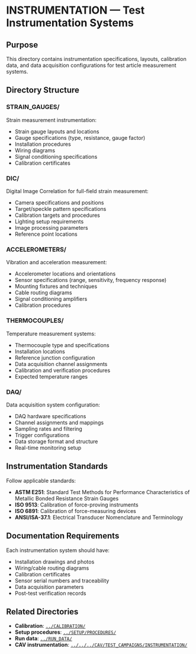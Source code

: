 # INSTRUMENTATION — Test Instrumentation Systems

## Purpose

This directory contains instrumentation specifications, layouts, calibration data, and data acquisition configurations for test article measurement systems.

## Directory Structure

### STRAIN_GAUGES/
Strain measurement instrumentation:
- Strain gauge layouts and locations
- Gauge specifications (type, resistance, gauge factor)
- Installation procedures
- Wiring diagrams
- Signal conditioning specifications
- Calibration certificates

### DIC/
Digital Image Correlation for full-field strain measurement:
- Camera specifications and positions
- Target/speckle pattern specifications
- Calibration targets and procedures
- Lighting setup requirements
- Image processing parameters
- Reference point locations

### ACCELEROMETERS/
Vibration and acceleration measurement:
- Accelerometer locations and orientations
- Sensor specifications (range, sensitivity, frequency response)
- Mounting fixtures and techniques
- Cable routing diagrams
- Signal conditioning amplifiers
- Calibration procedures

### THERMOCOUPLES/
Temperature measurement systems:
- Thermocouple type and specifications
- Installation locations
- Reference junction configuration
- Data acquisition channel assignments
- Calibration and verification procedures
- Expected temperature ranges

### DAQ/
Data acquisition system configuration:
- DAQ hardware specifications
- Channel assignments and mappings
- Sampling rates and filtering
- Trigger configurations
- Data storage format and structure
- Real-time monitoring setup

## Instrumentation Standards

Follow applicable standards:
- **ASTM E251**: Standard Test Methods for Performance Characteristics of Metallic Bonded Resistance Strain Gauges
- **ISO 9513**: Calibration of force-proving instruments
- **ISO 6891**: Calibration of force-measuring devices
- **ANSI/ISA-37.1**: Electrical Transducer Nomenclature and Terminology

## Documentation Requirements

Each instrumentation system should have:
- Installation drawings and photos
- Wiring/cable routing diagrams
- Calibration certificates
- Sensor serial numbers and traceability
- Data acquisition parameters
- Post-test verification records

## Related Directories

- **Calibration**: [`../CALIBRATION/`](../CALIBRATION/)
- **Setup procedures**: [`../SETUP/PROCEDURES/`](../SETUP/PROCEDURES/)
- **Run data**: [`../RUN_DATA/`](../RUN_DATA/)
- **CAV instrumentation**: [`../../../CAV/TEST_CAMPAIGNS/INSTRUMENTATION/`](../../../CAV/TEST_CAMPAIGNS/INSTRUMENTATION/)
